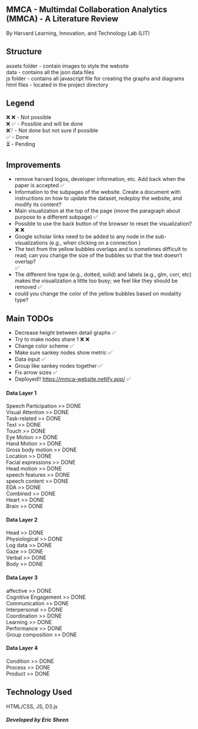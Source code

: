 ## MMCA - Multimdal Collaboration Analytics (MMCA) - A Literature Review

By Harvard Learning, Innovation, and Technology Lab (LIT)

## Structure

assets folder - contain images to style the website </br>
data - contains all the json data files </br>
js folder - contains all javascript file for creating the graphs and diagrams </br>
html files - located in the project directory </br>

## Legend

❌ ❌ - Not possible </br>
❌ ✅ - Possible and will be done </br>
❌❔ - Not done but not sure if possible </br>
✅ - Done </br>
⏳ - Pending 

## Improvements

- remove harvard logos, developer information, etc. Add back when the paper is accepted ✅ </br>
- Information to the subpages of the website. Create a document with instructions on how to update the dataset, redeploy the website, and modify its content? </br>
- Main visualization at the top of the page (move the paragraph about purpose to a different subpage) ✅ </br>
- Possible to use the back button of the browser to reset the visualization? ❌ ❌ </br> 
- Google scholar links need to be added to any node in the sub-visualizations (e.g., when clicking on a connection ) </br>
- The text from the yellow bubbles overlaps and is sometimes difficult to read; can you change the size of the bubbles so that the text doesn’t overlap? </br> ✅
- The different line type (e.g., dotted, solid) and labels (e.g., glm, corr, etc) makes the visualization a little too busy; we feel like they should be removed ✅ </br>
- could you change the color of the yellow bubbles based on modality type? </br>

## Main TODOs

- Decrease height between detail graphs ✅
- Try to make nodes share 1 ❌ ❌ 
- Change color scheme ✅
- Make sure sankey nodes show metric ✅
- Data input ✅
- Group like sankey nodes together ✅
- Fix arrow sizes ✅
- Deployed!! https://mmca-website.netlify.app/ ✅

#### Data Layer 1 
Speech Participation >> DONE </br>
Visual Attention >> DONE </br>
Task-related >> DONE </br>
Text >> DONE </br>
Touch >> DONE </br>
Eye Motion >> DONE </br>
Hand Motion >> DONE </br>
Gross body motion >> DONE </br>
Location >> DONE </br>
Facial expressions >> DONE </br>
Head motion >> DONE </br>
speech features >> DONE </br>
speech content >> DONE </br>
EDA >> DONE </br>
Combined >> DONE </br>
Heart >> DONE </br>
Brain >> DONE </br>

#### Data Layer 2
Head >> DONE </br>
Physiological >> DONE </br>
Log data >> DONE </br>
Gaze >> DONE </br>
Verbal >> DONE </br>
Body >> DONE </br>

#### Data Layer 3
affective >> DONE </br>
Cognitive Engagement >> DONE </br>
Communication >> DONE </br>
Interpersonal >> DONE </br>
Coordination >> DONE </br>
Learning >> DONE </br>
Performance >> DONE </br>
Group composition >> DONE </br>

#### Data Layer 4
Condition >> DONE </br>
Process >> DONE </br>
Product >> DONE

## Technology Used

HTML/CSS, JS, D3.js

##### Developed by Eric Sheen